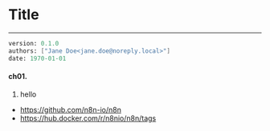 # Title
---
```meta
version: 0.1.0
authors: ["Jane Doe<jane.doe@noreply.local>"]
date: 1970-01-01
```


#### ch01. 
1. hello
- https://github.com/n8n-io/n8n
- https://hub.docker.com/r/n8nio/n8n/tags
